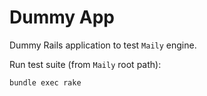# Dummy App

Dummy Rails application to test `Maily` engine.

Run test suite (from `Maily` root path):

```
bundle exec rake
```
